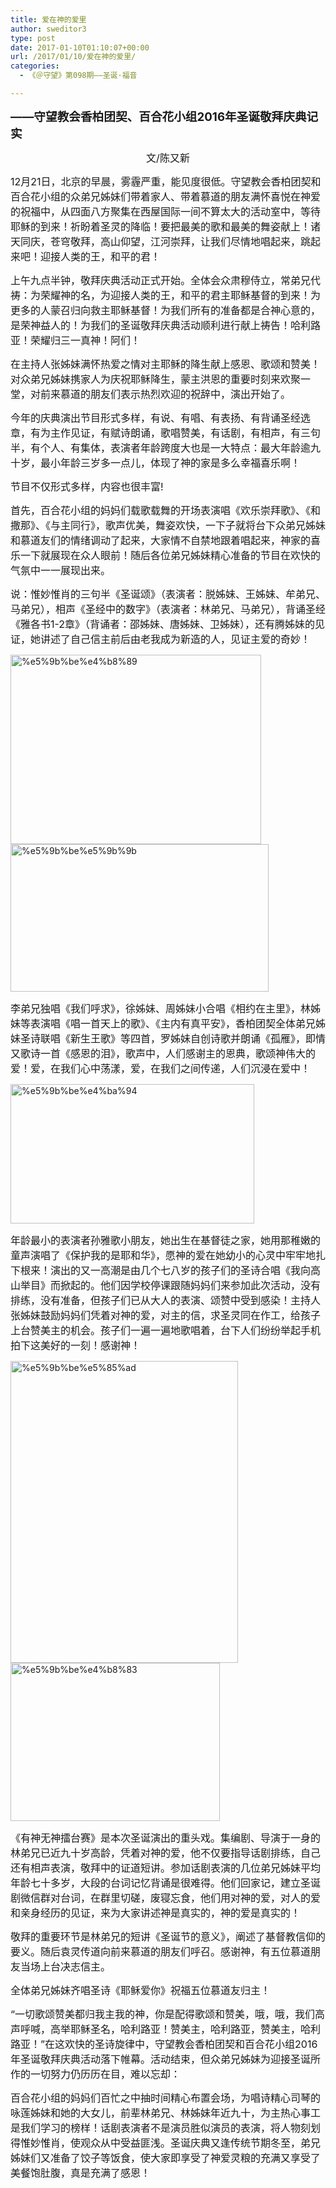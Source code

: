 ```yaml
---
title: 爱在神的爱里
author: sweditor3
type: post
date: 2017-01-10T01:10:07+00:00
url: /2017/01/10/爱在神的爱里/
categories:
  - 《＠守望》第098期——圣诞·福音

---
```

**<span style="font-size: 14pt;">——守望教会香柏团契、百合花小组2016年圣诞敬拜庆典记实</span>**

<p style="text-align: center;">
  <span style="font-size: 12pt;">文/陈又新</span>
</p>

<span style="font-size: 12pt;">12月21日，北京的早晨，雾霾严重，能见度很低。守望教会香柏团契和百合花小组的众弟兄姊妹们带着家人、带着慕道的朋友满怀喜悦在神爱的祝福中，从四面八方聚集在西屋国际一间不算太大的活动室中，等待耶稣的到来！祈盼着圣灵的降临！要把最美的歌和最美的舞姿献上！诸天同庆，苍穹敬拜，高山仰望，江河崇拜，让我们尽情地唱起来，跳起来吧！迎接人类的王，和平的君！<br /> </span>
  
<span style="font-size: 12pt;">上午九点半钟，敬拜庆典活动正式开始。全体会众肃穆侍立，常弟兄代祷：为荣耀神的名，为迎接人类的王，和平的君主耶稣基督的到来！为更多的人蒙召归向救主耶稣基督！为我们所有的准备都是合神心意的，是荣神益人的！为我们的圣诞敬拜庆典活动顺利进行献上祷告！哈利路亚！荣耀归三一真神！阿们！</span>
  
<span style="font-size: 12pt;">在主持人张姊妹满怀热爱之情对主耶稣的降生献上感恩、歌颂和赞美！对众弟兄姊妹携家人为庆祝耶稣降生，蒙主洪恩的重要时刻来欢聚一堂，对前来慕道的朋友们表示热烈欢迎的祝辞中，演出开始了。<br /> </span>
  
<span style="font-size: 12pt;">今年的庆典演出节目形式多样，有说、有唱、有表扬、有背诵圣经选章，有为主作见证，有赋诗朗诵，歌唱赞美，有话剧，有相声，有三句半，有个人、有集体，表演者年龄跨度大也是一大特点：最大年龄逾九十岁，最小年龄三岁多一点儿，体现了神的家是多么幸福喜乐啊！<br /> </span>
  
<span style="font-size: 12pt;">节目不仅形式多样，内容也很丰富!<br /> </span>
  
<span style="font-size: 12pt;">首先，百合花小组的妈妈们载歌载舞的开场表演唱《欢乐崇拜歌》、《和撒那》、《与主同行》，歌声优美，舞姿欢快，一下子就将台下众弟兄姊妹和慕道友们的情绪调动了起来，大家情不自禁地跟着唱起来，神家的喜乐一下就展现在众人眼前！随后各位弟兄姊妹精心准备的节目在欢快的气氛中一一展现出来。<br /> </span>
  
<span style="font-size: 12pt;">说：惟妙惟肖的三句半《圣诞颂》（表演者：脱姊妹、王姊妹、牟弟兄、马弟兄），相声《圣经中的数字》（表演者：林弟兄、马弟兄），背诵圣经《雅各书1-2章》（背诵者：邵姊妹、唐姊妹、卫姊妹），还有腾姊妹的见证，她讲述了自己信主前后由老我成为新造的人，见证主爱的奇妙！</span>

<img class="aligncenter wp-image-14861" src="http://t5.shwchurch.org/wp-content/uploads/2017/01/图三-1.jpg" alt="%e5%9b%be%e4%b8%89" width="401" height="303" /><img class="aligncenter wp-image-14862" src="http://t5.shwchurch.org/wp-content/uploads/2017/01/图四.jpg" alt="%e5%9b%be%e5%9b%9b" width="413" height="236" />

<span style="font-size: 12pt;">李弟兄独唱《我们呼求》，徐姊妹、周姊妹小合唱《相约在主里》，林姊妹等表演唱《唱一首天上的歌》、《主内有真平安》，香柏团契全体弟兄姊妹圣诗联唱《新生王歌》等四首，罗姊妹自创诗歌并朗诵《孤雁》，即情又歌诗一首《感恩的泪》，歌声中，人们感谢主的恩典，歌颂神伟大的爱！爱，在我们心中荡漾，爱，在我们之间传递，人们沉浸在爱中！</span>

<img class="aligncenter wp-image-14863" src="http://t5.shwchurch.org/wp-content/uploads/2017/01/图五.jpg" alt="%e5%9b%be%e4%ba%94" width="390" height="223" />

<span style="font-size: 12pt;">年龄最小的表演者孙雅歌小朋友，她出生在基督徒之家，她用那稚嫩的童声演唱了《保护我的是耶和华》，愿神的爱在她幼小的心灵中牢牢地扎下根来！演出的又一高潮是由几个七八岁的孩子们的圣诗合唱《我向高山举目》而掀起的。他们因学校停课跟随妈妈们来参加此次活动，没有排练，没有准备，但孩子们已从大人的表演、颂赞中受到感染！主持人张姊妹鼓励妈妈们凭着对神的爱，对主的信，求圣灵同在作工，给孩子上台赞美主的机会。孩子们一遍一遍地歌唱着，台下人们纷纷举起手机拍下这美好的一刻！感谢神！</span>

<img class="aligncenter wp-image-14864" src="http://t5.shwchurch.org/wp-content/uploads/2017/01/图六.jpg" alt="%e5%9b%be%e5%85%ad" width="364" height="483" /><img class="aligncenter wp-image-14865" src="http://t5.shwchurch.org/wp-content/uploads/2017/01/图七-.jpg" alt="%e5%9b%be%e4%b8%83" width="335" height="253" />

<span style="font-size: 12pt;">《有神无神擂台赛》是本次圣诞演出的重头戏。集编剧、导演于一身的林弟兄已近九十岁高龄，凭着对神的爱，他不仅要指导话剧排练，自己还有相声表演，敬拜中的证道短讲。参加话剧表演的几位弟兄姊妹平均年龄七十多岁，大段的台词记忆背诵是很难得。他们回家记，建立圣诞剧微信群对台词，在群里切磋，废寝忘食，他们用对神的爱，对人的爱和亲身经历的见证，来为大家讲述神是真实的，神的爱是真实的！<br /> </span>
  
<span style="font-size: 12pt;">敬拜的重要环节是林弟兄的短讲《圣诞节的意义》，阐述了基督教信仰的要义。随后袁灵传道向前来慕道的朋友们呼召。感谢神，有五位慕道朋友当场上台决志信主。<br /> </span>
  
<span style="font-size: 12pt;">全体弟兄姊妹齐唱圣诗《耶稣爱你》祝福五位慕道友归主！<br /> </span>
  
<span style="font-size: 12pt;">“一切歌颂赞美都归我主我的神，你是配得歌颂和赞美，哦，哦，我们高声呼喊，高举耶稣圣名，哈利路亚！赞美主，哈利路亚，赞美主，哈利路亚！”在这欢快的圣诗旋律中，守望教会香柏团契和百合花小组2016年圣诞敬拜庆典活动落下帷幕。活动结束，但众弟兄姊妹为迎接圣诞所作的一切努力仍历历在目，难以忘却：<br /> </span>
  
<span style="font-size: 12pt;">百合花小组的妈妈们百忙之中抽时间精心布置会场，为唱诗精心司琴的咏莲姊妹和她的大女儿，前辈林弟兄、林姊妹年近九十，为主热心事工是我们学习的榜样！话剧表演者不是演员胜似演员的表演，将人物刻划得惟妙惟肖，使观众从中受益匪浅。圣诞庆典又逢传统节期冬至，弟兄姊妹们又准备了饺子等饭食，使大家即享受了神爱灵粮的充满又享受了美餐饱肚腹，真是充满了感恩！</span>

&nbsp;